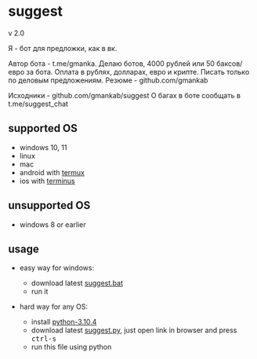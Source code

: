 # suggest

v 2.0

Я - бот для предложки, как в вк.

Автор бота - t.me/gmanka. Делаю ботов, 4000 рублей или 50 баксов/евро за бота. Оплата в рублях, долларах, евро и крипте. Писать только по деловым предложениям. Резюме - github.com/gmankab

Исходники - github.com/gmankab/suggest
О багах в боте сообщать в t.me/suggest_chat

## supported OS

- windows 10, 11
- linux
- mac
- android with [termux](https://github.com/termux/termux-app/releases)
- ios with [terminus](https://apps.apple.com/ru/app/termius-terminal-ssh-client/id549039908)

## unsupported OS

- windows 8 or earlier

## usage

- easy way for windows:
  - download latest [suggest.bat](https://raw.githubusercontent.com/gmankab/suggest/main/suggest.bat)
  - run it

- hard way for any OS:
  - install [python-3.10.4](https://www.python.org/downloads/release/python-3104/)
  - download latest [suggest.py](https://raw.githubusercontent.com/gmankab/suggest/main/latest_release/suggest.py), just open link in browser and press <kbd>ctrl-s</kbd>
  - run this file using python
